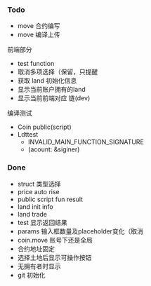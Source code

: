 ### Todo

- move 合约编写
- move 编译上传

前端部分

- test function
- 取消多项选择（保留，只提醒
- 获取 land 初始化信息
- 显示当前账户拥有的land
- 显示当前前端对应 链(dev)

编译测试

- Coin public(script)
- Ldttest
  - INVALID_MAIN_FUNCTION_SIGNATURE
  - (acount: &siginer)

### Done

- struct 类型选择
- price auto rise
- public script fun result
- land init info
- land trade
- test 显示返回结果
- params 输入框数量及placeholder变化（取消
- coin.move 账号下还是全局
- 合约地址固定
- 选择土地后显示可操作按钮
- 无拥有者时显示
- git 初始化